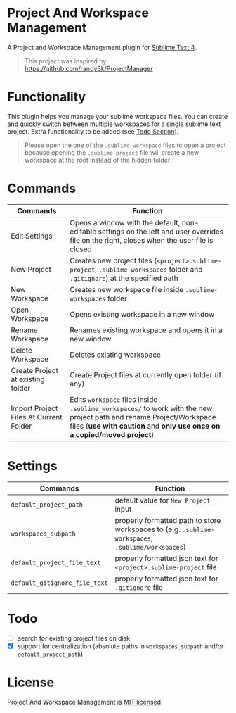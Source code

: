 # Project And Workspace Management
A Project and Workspace Management plugin for [Sublime Text 4](https://www.sublimetext.com).
> This project was inspired by https://github.com/randy3k/ProjectManager

# Functionality
This plugin helps you manage your sublime workspace files. You can create and quickly switch between multiple workspaces for a single sublime text project. Extra functionality to be added (see [Todo Section](https://github.com/tshrpl/ProjectManagement#Todo)).
> Please open the one of the `.sublime-workspace` files to open a project because opening the `.sublime-project` file will create a new workspace at the root instead of the hidden folder!

# Commands
| Commands       | Function |
|----------------|----------|
| Edit Settings  | Opens a window with the default, non-editable settings on the left and user overrides file on the right, closes when the user file is closed |
| New Project    | Creates new project files (`<project>.sublime-project`, `.sublime-workspaces` folder and `.gitignore`) at the specified path |
| New Workspace  | Creates new workspace file inside `.sublime-workspaces` folder |
| Open Workspace | Opens existing workspace in a new window |
| Rename Workspace | Renames existing workspace and opens it in a new window |
| Delete Workspace | Deletes existing workspace |
| Create Project at existing folder | Create Project files at currently open folder (if any) |
| Import Project Files At Current Folder | Edits `workspace` files inside `.sublime_workspaces/` to work with the new project path and rename Project/Workspace files (__use with caution__ and __only use once on a copied/moved project__)

# Settings
| Commands                       | Function |
|--------------------------------|----------|
| `default_project_path`         | default value for `New Project` input |
| `workspaces_subpath`           | properly formatted path to store workspaces to (e.g. `.sublime-workspaces`, `.sublime/workspaces`) |
| `default_project_file_text`    | properly formatted json text for `<project>.sublime-project` file |
| `default_gitignore_file_text`  | properly formatted json text for `.gitignore` file |

# Todo
- [ ] search for existing project files on disk
- [x] support for centralization (absolute paths in `workspaces_subpath` and/or `default_project_path`)

# License
Project And Workspace Management is [MIT licensed](https://github.com/tshrpl/ProjectManagement/blob/master/LICENSE.txt).
